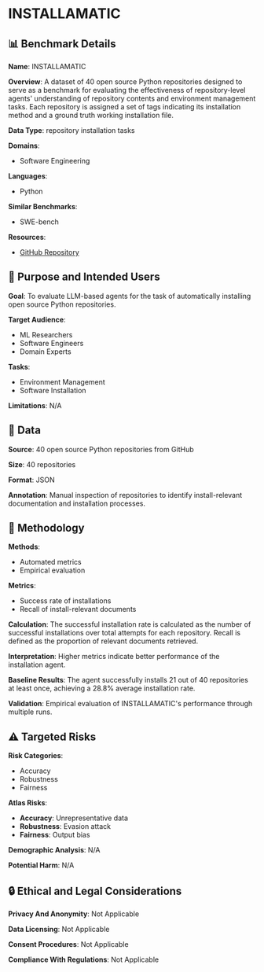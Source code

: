 # INSTALLAMATIC

## 📊 Benchmark Details

**Name**: INSTALLAMATIC

**Overview**: A dataset of 40 open source Python repositories designed to serve as a benchmark for evaluating the effectiveness of repository-level agents' understanding of repository contents and environment management tasks. Each repository is assigned a set of tags indicating its installation method and a ground truth working installation file.

**Data Type**: repository installation tasks

**Domains**:
- Software Engineering

**Languages**:
- Python

**Similar Benchmarks**:
- SWE-bench

**Resources**:
- [GitHub Repository](https://github.com/coinse/installamatic)

## 🎯 Purpose and Intended Users

**Goal**: To evaluate LLM-based agents for the task of automatically installing open source Python repositories.

**Target Audience**:
- ML Researchers
- Software Engineers
- Domain Experts

**Tasks**:
- Environment Management
- Software Installation

**Limitations**: N/A

## 💾 Data

**Source**: 40 open source Python repositories from GitHub

**Size**: 40 repositories

**Format**: JSON

**Annotation**: Manual inspection of repositories to identify install-relevant documentation and installation processes.

## 🔬 Methodology

**Methods**:
- Automated metrics
- Empirical evaluation

**Metrics**:
- Success rate of installations
- Recall of install-relevant documents

**Calculation**: The successful installation rate is calculated as the number of successful installations over total attempts for each repository. Recall is defined as the proportion of relevant documents retrieved.

**Interpretation**: Higher metrics indicate better performance of the installation agent.

**Baseline Results**: The agent successfully installs 21 out of 40 repositories at least once, achieving a 28.8% average installation rate.

**Validation**: Empirical evaluation of INSTALLAMATIC's performance through multiple runs.

## ⚠️ Targeted Risks

**Risk Categories**:
- Accuracy
- Robustness
- Fairness

**Atlas Risks**:
- **Accuracy**: Unrepresentative data
- **Robustness**: Evasion attack
- **Fairness**: Output bias

**Demographic Analysis**: N/A

**Potential Harm**: N/A

## 🔒 Ethical and Legal Considerations

**Privacy And Anonymity**: Not Applicable

**Data Licensing**: Not Applicable

**Consent Procedures**: Not Applicable

**Compliance With Regulations**: Not Applicable
